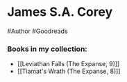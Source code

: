 # James S.A. Corey
#Author #Goodreads
### Books in my collection:
- [[Leviathan Falls (The Expanse, 9)]]
- [[Tiamat's Wrath (The Expanse, 8)]]
